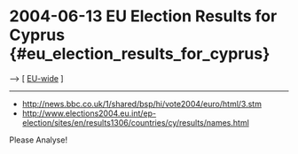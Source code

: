 # 2004-06-13 EU Election Results for Cyprus {#eu_election_results_for_cyprus}

\--\> \[ [ EU-wide](ElectResu0406En "wikilink") \]

------------------------------------------------------------------------

-   <http://news.bbc.co.uk/1/shared/bsp/hi/vote2004/euro/html/3.stm>
-   <http://www.elections2004.eu.int/ep-election/sites/en/results1306/countries/cy/results/names.html>

Please Analyse!
